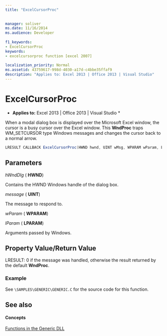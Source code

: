 ```yaml
---
title: "ExcelCursorProc"
 
 
manager: soliver
ms.date: 11/16/2014
ms.audience: Developer
 
f1_keywords:
- ExcelCursorProc
keywords:
- excelcursorproc function [excel 2007]
 
localization_priority: Normal
ms.assetid: 43759617-998d-4030-a17d-c4bbe35ffaf9
description: "Applies to: Excel 2013 | Office 2013 | Visual Studio"
---
```


# ExcelCursorProc

 * **Applies to:** Excel 2013 | Office 2013 | Visual Studio * 
  
When a modal dialog box is displayed over the Microsoft Excel window, the cursor is a busy cursor over the Excel window. This **WndProc** traps WM_SETCURSOR type Windows messages and changes the cursor back to a normal arrow. 
  
```cs
LRESULT CALLBACK ExcelCursorProc(HWND hwnd, UINT wMsg, WPARAM wParam, LPARAM lParam);
```

## Parameters

 _hWndDlg_ ( **HWND**)
  
Contains the HWND Windows handle of the dialog box.
  
 _message_ ( **UINT**)
  
The message to respond to.
  
 _wParam_ ( **WPARAM**)
  
 _lParam_ ( **LPARAM**)
  
Arguments passed by Windows.
  
## Property Value/Return Value

LRESULT: 0 if the message was handled, otherwise the result returned by the default **WndProc**.
  
### Example

See  `\SAMPLES\GENERIC\GENERIC.C` for the source code for this function. 
  
## See also

#### Concepts

[Functions in the Generic DLL](functions-in-the-generic-dll.md)

